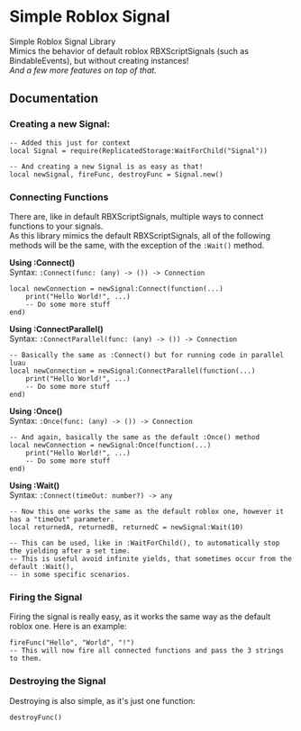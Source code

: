 # Simple Roblox Signal
Simple Roblox Signal Library  
Mimics the behavior of default roblox RBXScriptSignals (such as BindableEvents), but without creating instances!  
*And a few more features on top of that.*  

## Documentation
### Creating a new Signal:
```luau
-- Added this just for context
local Signal = require(ReplicatedStorage:WaitForChild("Signal"))

-- And creating a new Signal is as easy as that!
local newSignal, fireFunc, destroyFunc = Signal.new()
```
### Connecting Functions
There are, like in default RBXScriptSignals, multiple ways to connect functions to your signals.  
As this library mimics the default RBXScriptSignals, all of the following methods will be the same, with the exception of the `:Wait()` method.  
  
**Using :Connect()**  
Syntax: `:Connect(func: (any) -> ()) -> Connection`  
```luau
local newConnection = newSignal:Connect(function(...)
    print("Hello World!", ...)
    -- Do some more stuff
end)
```
  
  
**Using :ConnectParallel()**  
Syntax: `:ConnectParallel(func: (any) -> ()) -> Connection`  
```luau
-- Basically the same as :Connect() but for running code in parallel luau
local newConnection = newSignal:ConnectParallel(function(...)
    print("Hello World!", ...)
    -- Do some more stuff
end)
```
  
**Using :Once()**  
Syntax: `:Once(func: (any) -> ()) -> Connection`  
```luau
-- And again, basically the same as the default :Once() method
local newConnection = newSignal:Once(function(...)
    print("Hello World!", ...)
    -- Do some more stuff
end)
```

**Using :Wait()**  
Syntax: `:Connect(timeOut: number?) -> any`
```luau
-- Now this one works the same as the default roblox one, however it has a "timeOut" parameter.
local returnedA, returnedB, returnedC = newSignal:Wait(10)

-- This can be used, like in :WaitForChild(), to automatically stop the yielding after a set time.
-- This is useful avoid infinite yields, that sometimes occur from the default :Wait(),
-- in some specific scenarios.
```

### Firing the Signal
Firing the signal is really easy, as it works the same way as the default roblox one.
Here is an example:
```luau
fireFunc("Hello", "World", "!")
-- This will now fire all connected functions and pass the 3 strings to them.
```

### Destroying the Signal
Destroying is also simple, as it's just one function:
```luau
destroyFunc()
```
